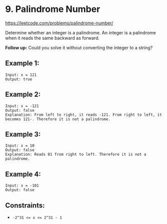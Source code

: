# 9. Palindrome Number
https://leetcode.com/problems/palindrome-number/

Determine whether an integer is a palindrome. An integer is a palindrome when it reads the same backward as forward.

**Follow up:** Could you solve it without converting the integer to a string?

## Example 1:
```
Input: x = 121
Output: true
```

## Example 2:
```
Input: x = -121
Output: false
Explanation: From left to right, it reads -121. From right to left, it becomes 121-. Therefore it is not a palindrome.
```

## Example 3:
```
Input: x = 10
Output: false
Explanation: Reads 01 from right to left. Therefore it is not a palindrome.
```

## Example 4:
```
Input: x = -101
Output: false
```

## Constraints:
* `-2^31 <= x <= 2^31 - 1`